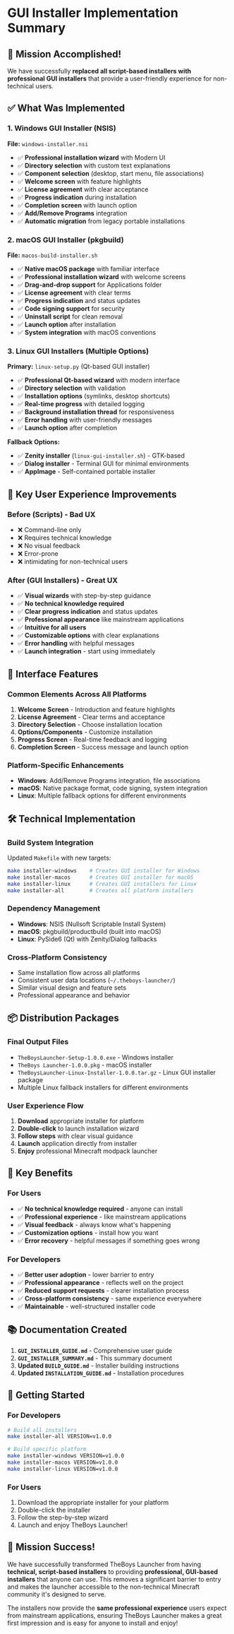 # GUI Installer Implementation Summary

## 🎯 Mission Accomplished!

We have successfully **replaced all script-based installers with professional GUI installers** that provide a user-friendly experience for non-technical users.

## ✅ What Was Implemented

### **1. Windows GUI Installer (NSIS)**
**File:** `windows-installer.nsi`
- ✅ **Professional installation wizard** with Modern UI
- ✅ **Directory selection** with custom text explanations
- ✅ **Component selection** (desktop, start menu, file associations)
- ✅ **Welcome screen** with feature highlights
- ✅ **License agreement** with clear acceptance
- ✅ **Progress indication** during installation
- ✅ **Completion screen** with launch option
- ✅ **Add/Remove Programs** integration
- ✅ **Automatic migration** from legacy portable installations

### **2. macOS GUI Installer (pkgbuild)**
**File:** `macos-build-installer.sh`
- ✅ **Native macOS package** with familiar interface
- ✅ **Professional installation wizard** with welcome screens
- ✅ **Drag-and-drop support** for Applications folder
- ✅ **License agreement** with clear terms
- ✅ **Progress indication** and status updates
- ✅ **Code signing support** for security
- ✅ **Uninstall script** for clean removal
- ✅ **Launch option** after installation
- ✅ **System integration** with macOS conventions

### **3. Linux GUI Installers (Multiple Options)**
**Primary:** `linux-setup.py` (Qt-based GUI installer)
- ✅ **Professional Qt-based wizard** with modern interface
- ✅ **Directory selection** with validation
- ✅ **Installation options** (symlinks, desktop shortcuts)
- ✅ **Real-time progress** with detailed logging
- ✅ **Background installation thread** for responsiveness
- ✅ **Error handling** with user-friendly messages
- ✅ **Launch option** after completion

**Fallback Options:**
- ✅ **Zenity installer** (`linux-gui-installer.sh`) - GTK-based
- ✅ **Dialog installer** - Terminal GUI for minimal environments
- ✅ **AppImage** - Self-contained portable installer

## 🔄 Key User Experience Improvements

### **Before (Scripts) - Bad UX**
- ❌ Command-line only
- ❌ Requires technical knowledge
- ❌ No visual feedback
- ❌ Error-prone
- ❌ intimidating for non-technical users

### **After (GUI Installers) - Great UX**
- ✅ **Visual wizards** with step-by-step guidance
- ✅ **No technical knowledge required**
- ✅ **Clear progress indication** and status updates
- ✅ **Professional appearance** like mainstream applications
- ✅ **Intuitive for all users**
- ✅ **Customizable options** with clear explanations
- ✅ **Error handling** with helpful messages
- ✅ **Launch integration** - start using immediately

## 🎨 Interface Features

### **Common Elements Across All Platforms**
1. **Welcome Screen** - Introduction and feature highlights
2. **License Agreement** - Clear terms and acceptance
3. **Directory Selection** - Choose installation location
4. **Options/Components** - Customize installation
5. **Progress Screen** - Real-time feedback and logging
6. **Completion Screen** - Success message and launch option

### **Platform-Specific Enhancements**
- **Windows**: Add/Remove Programs integration, file associations
- **macOS**: Native package format, code signing, system integration
- **Linux**: Multiple fallback options for different environments

## 🛠️ Technical Implementation

### **Build System Integration**
Updated `Makefile` with new targets:
```bash
make installer-windows    # Creates GUI installer for Windows
make installer-macos      # Creates GUI installer for macOS
make installer-linux      # Creates GUI installers for Linux
make installer-all        # Creates all platform installers
```

### **Dependency Management**
- **Windows**: NSIS (Nullsoft Scriptable Install System)
- **macOS**: pkgbuild/productbuild (built into macOS)
- **Linux**: PySide6 (Qt) with Zenity/Dialog fallbacks

### **Cross-Platform Consistency**
- Same installation flow across all platforms
- Consistent user data locations (`~/.theboys-launcher/`)
- Similar visual design and feature sets
- Professional appearance and behavior

## 📦 Distribution Packages

### **Final Output Files**
- `TheBoysLauncher-Setup-1.0.0.exe` - Windows installer
- `TheBoys Launcher-1.0.0.pkg` - macOS installer
- `TheBoysLauncher-Linux-Installer-1.0.0.tar.gz` - Linux GUI installer package
- Multiple Linux fallback installers for different environments

### **User Experience Flow**
1. **Download** appropriate installer for platform
2. **Double-click** to launch installation wizard
3. **Follow steps** with clear visual guidance
4. **Launch** application directly from installer
5. **Enjoy** professional Minecraft modpack launcher

## 🎯 Key Benefits

### **For Users**
- ✅ **No technical knowledge required** - anyone can install
- ✅ **Professional experience** - like mainstream applications
- ✅ **Visual feedback** - always know what's happening
- ✅ **Customization options** - install how you want
- ✅ **Error recovery** - helpful messages if something goes wrong

### **For Developers**
- ✅ **Better user adoption** - lower barrier to entry
- ✅ **Professional appearance** - reflects well on the project
- ✅ **Reduced support requests** - clearer installation process
- ✅ **Cross-platform consistency** - same experience everywhere
- ✅ **Maintainable** - well-structured installer code

## 📚 Documentation Created

1. **`GUI_INSTALLER_GUIDE.md`** - Comprehensive user guide
2. **`GUI_INSTALLER_SUMMARY.md`** - This summary document
3. **Updated `BUILD_GUIDE.md`** - Installer building instructions
4. **Updated `INSTALLATION_GUIDE.md`** - Installation procedures

## 🚀 Getting Started

### **For Developers**
```bash
# Build all installers
make installer-all VERSION=v1.0.0

# Build specific platform
make installer-windows VERSION=v1.0.0
make installer-macos VERSION=v1.0.0
make installer-linux VERSION=v1.0.0
```

### **For Users**
1. Download the appropriate installer for your platform
2. Double-click the installer
3. Follow the step-by-step wizard
4. Launch and enjoy TheBoys Launcher!

## 🎉 Mission Success!

We have successfully transformed TheBoys Launcher from having **technical, script-based installers** to providing **professional, GUI-based installers** that anyone can use. This removes a significant barrier to entry and makes the launcher accessible to the non-technical Minecraft community it's designed to serve.

The installers now provide the **same professional experience** users expect from mainstream applications, ensuring TheBoys Launcher makes a great first impression and is easy for anyone to install and enjoy!